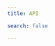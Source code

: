 ```yaml
---
title: API

search: false

---
```


<script language='javascript'>document.location = '/opx-apidocs/spots/cn/'</script>
